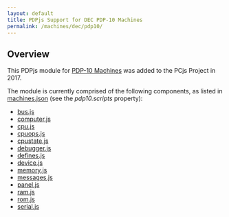 ```yaml
---
layout: default
title: PDPjs Support for DEC PDP-10 Machines
permalink: /machines/dec/pdp10/
---
```


Overview
--------

This PDPjs module for [PDP-10 Machines](/machines/dec/pdp10/) was added to the PCjs Project in 2017.

The module is currently comprised of the following components, as listed in
[machines.json](https://github.com/jeffpar/pcjs/blob/master/_data/machines.json) (see the *pdp10.scripts* property):

* [bus.js](lib/bus.js)
* [computer.js](lib/computer.js)
* [cpu.js](lib/cpu.js)
* [cpuops.js](lib/cpuops.js)
* [cpustate.js](lib/cpustate.js)
* [debugger.js](lib/debugger.js)
* [defines.js](lib/defines.js)
* [device.js](lib/device.js)
* [memory.js](lib/memory.js)
* [messages.js](lib/messages.js)
* [panel.js](lib/panel.js)
* [ram.js](lib/ram.js)
* [rom.js](lib/rom.js)
* [serial.js](lib/serial.js)
